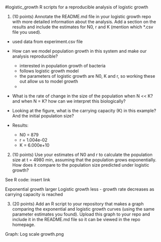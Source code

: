 #logistic_growth
R scripts for a reproducible analysis of logistic growth

1) (10 points) Annotate the README.md file in your logistic growth
repo with more detailed information about the analysis. Add a section
on the results and include the estimates for N0, r and K (mention
which *.csv file you used).

- used data from experiment.csv file
  
- How can we model population growth in this system and make our analysis reproducible?
  - interested in population growth of bacteria
  - follows logistic growth model
  - the parameters of logistic growth are N0, K and r, so working these out allow us to model growth
  - 

- What is the rate of change in the size of the population when N << K? and when N = K? how can we interpret this biologically?

- Looking at the figure, what is the carrying capacity (K) in this example? And the initial population size?

- Results:
  - N0 = 879
  - r = 1.004e-02
  - K = 6.000e+10 


2) (10 points) Use your estimates of N0 and r to calculate the population
size at t = 4980 min, assuming that the population grows exponentially.
How does it compare to the population size predicted under logistic
growth?

See R code: insert link

Exponential growth larger
Logistic growth less - growth rate decreases as carrying capacity is reached


3) (20 points) Add an R script to your repository that makes a graph
comparing the exponential and logistic growth curves (using the same
parameter estimates you found). Upload this graph to your repo and
include it in the README.md file so it can be viewed in the repo
homepage.



Graph: Log scale growth.png
